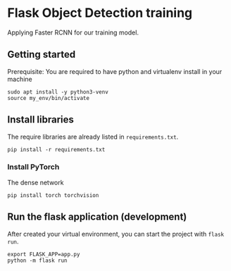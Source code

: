 # Flask Object Detection training

Applying Faster RCNN for our training model.

## Getting started

Prerequisite: You are required to have python and virtualenv 
install in your machine

```shell
sudo apt install -y python3-venv
source my_env/bin/activate
```

## Install libraries

The require libraries are already listed in `requirements.txt`.

```shell
pip install -r requirements.txt
```

### Install PyTorch

The dense network 

```shell
pip install torch torchvision
```

## Run the flask application (development)

After created your virtual environment, you can start 
the project with `flask run`.

```shell
export FLASK_APP=app.py
python -m flask run
```